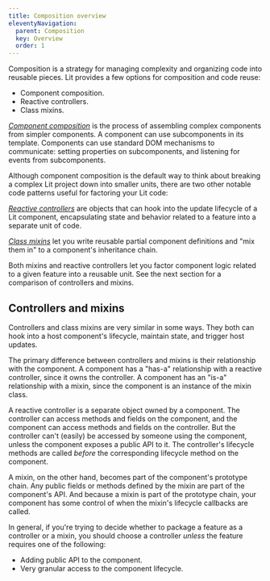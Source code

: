 ```yaml
---
title: Composition overview
eleventyNavigation:
  parent: Composition
  key: Overview
  order: 1
---
```


Composition is a strategy for managing complexity and organizing code into reusable pieces. Lit provides a few options for composition and code reuse:

*   Component composition.
*   Reactive controllers.
*   Class mixins.

[_Component composition_](/docs/v3/composition/component-composition/) is the process of assembling complex components from simpler components. A component can use subcomponents in its template. Components can use standard DOM mechanisms to communicate: setting properties on subcomponents, and listening for events from subcomponents.

Although component composition is the default way to think about breaking a complex Lit project down into smaller units, there are two other notable code patterns useful for factoring your Lit code:

[_Reactive controllers_](/docs/v3/composition/controllers/) are objects that can hook into the update lifecycle of a Lit component, encapsulating state and behavior related to a feature into a separate unit of code.

[_Class mixins_](/docs/v3/composition/mixins/) let you write reusable partial component definitions and "mix them in" to a component's inheritance chain.

Both mixins and reactive controllers let you factor component logic related to a given feature into a reusable unit. See the next section for a comparison of controllers and mixins.

## Controllers and mixins

Controllers and class mixins are very similar in some ways. They both can hook into a host component's lifecycle, maintain state, and trigger host updates.

The primary difference between controllers and mixins is their relationship with the component. A component has a "has-a" relationship with a reactive controller, since it owns the controller. A component has an "is-a" relationship with a mixin, since the component is an instance of the mixin class.

A reactive controller is a separate object owned by a component. The controller can access methods and fields on the component, and the component can access methods and fields on the controller. But the controller can't (easily) be accessed by someone using the component, unless the component exposes a public API to it. The controller's lifecycle methods are called _before_ the corresponding lifecycle method on the component.

A mixin, on the other hand, becomes part of the component's prototype chain. Any public fields or methods defined by the mixin are part of the component's API. And because a mixin is part of the prototype chain, your component has some control of when the mixin's lifecycle callbacks are called.

In general, if you're trying to decide whether to package a feature as a controller or a mixin, you should choose a controller _unless_ the feature requires one of the following:

*   Adding public API to the component.
*   Very granular access to the component lifecycle.
